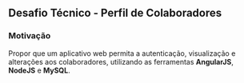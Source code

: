 ## Desafio Técnico - Perfil de Colaboradores

### Motivação

Propor que um aplicativo web permita a autenticação, visualização e alterações aos colaboradores, utilizando as ferramentas **AngularJS**, **NodeJS** e **MySQL**.
